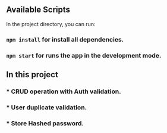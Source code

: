 ## Available Scripts
In the project directory, you can run:


### `npm install` for install all dependencies.

### `npm start` for runs the app in the development mode.

## In this project
### * CRUD operation with Auth validation.
### * User duplicate validation.
### * Store Hashed password.